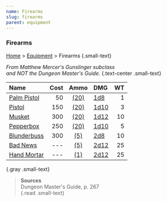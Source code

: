 ```yaml
---
name: Firearms
slug: firearms
parent: equipment
---
```

### Firearms
[Home](dm-operations-center) > [Equipment](equipment-menu) > Firearms {.small-text}

*From Matthew Mercer's Gunslinger subclass<br/> and NOT the Dungeon Master's Guide.* {.text-center .small-text}

| Name                                      | Cost| Ammo                              | DMG                | WT |
| :---------------------------------------- |---: | :-------------------------------: | :----------------- | -: |
| [Palm Pistol](/item/palm-pistol-exandria) |  50 | [(20)](/item/palm-pistol-bullets) | [1d8](/roll/1d8)   |  1 |
| [Pistol](/item/pistol-exandria)           | 150 | [(20)](/item/pistol-bullets)      | [1d10](/roll/1d10) |  3 |
| [Musket](/item/musket-exandria)           | 300 | [(20)](/item/musket-bullets)      | [1d12](/roll/1d12) | 10 |
| [Pepperbox](/item/pepperbox-exandria)     | 250 | [(20)](/item/pepperbox-bullets)   | [1d10](/roll/1d10) |  5 |
| [Blunderbuss](/item/blunderbuss-exandria) | 300 |  [(5)](/item/blunderbuss-bullets) | [2d8](/roll/2d8)   | 10 |
| [Bad News](/item/bad-news-exandria)       | --- |  [(5)](/item/bad-news-bullets)    | [2d12](/roll/2d12) | 25 |
| [Hand Mortar](/item/hand-mortar-exandria) | --- |  [(1)](/item/hand-mortar-bullets) | [2d12](/roll/2d12) | 25 |
{.gray .small-text} 

> **Sources** <br/>
> Dungeon Master's Guide, p. 267<br/>
{.read .small-text}